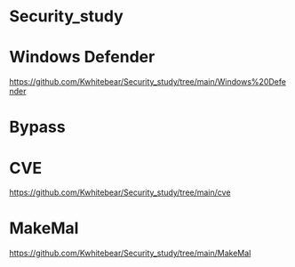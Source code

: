 # Security_study


# Windows Defender

https://github.com/Kwhitebear/Security_study/tree/main/Windows%20Defender


# Bypass


# CVE

https://github.com/Kwhitebear/Security_study/tree/main/cve

# MakeMal

https://github.com/Kwhitebear/Security_study/tree/main/MakeMal
